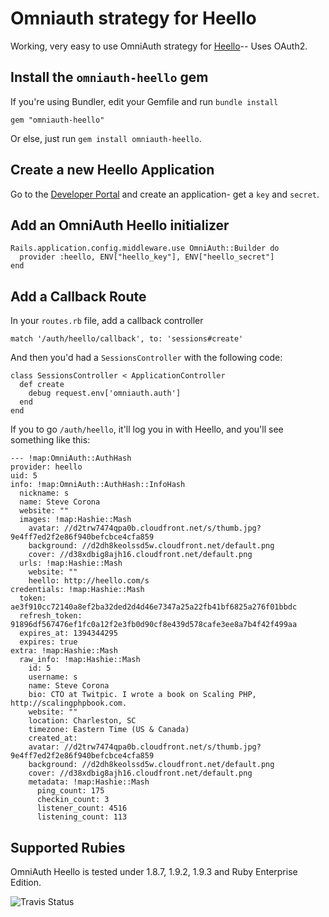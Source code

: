 # Omniauth strategy for Heello

Working, very easy to use OmniAuth strategy for [Heello](https://heello.com)-- Uses OAuth2.

## Install the `omniauth-heello` gem

If you're using Bundler, edit your Gemfile and run `bundle install`

    gem "omniauth-heello"

Or else, just run `gem install omniauth-heello`.

## Create a new Heello Application
Go to the [Developer Portal](https://developer.heello.com/) and create an application- get a `key` and `secret`.

## Add an OmniAuth Heello initializer

    Rails.application.config.middleware.use OmniAuth::Builder do
      provider :heello, ENV["heello_key"], ENV["heello_secret"]
    end

## Add a Callback Route

In your `routes.rb` file, add a callback controller

    match '/auth/heello/callback', to: 'sessions#create'

And then you'd had a `SessionsController` with the following code:

    class SessionsController < ApplicationController
      def create
        debug request.env['omniauth.auth']
      end
    end

If you to go `/auth/heello`, it'll log you in with Heello, and you'll see something like this:

    --- !map:OmniAuth::AuthHash 
    provider: heello
    uid: 5
    info: !map:OmniAuth::AuthHash::InfoHash 
      nickname: s
      name: Steve Corona
      website: ""
      images: !map:Hashie::Mash 
        avatar: //d2trw7474qpa0b.cloudfront.net/s/thumb.jpg?9e4ff7ed2f2e86f940befcbce4cfa859
        background: //d2dh8keolssd5w.cloudfront.net/default.png
        cover: //d38xdbig8ajh16.cloudfront.net/default.png
      urls: !map:Hashie::Mash 
        website: ""
        heello: http://heello.com/s
    credentials: !map:Hashie::Mash 
      token: ae3f910cc72140a8ef2ba32ded2d4d46e7347a25a22fb41bf6825a276f01bbdc
      refresh_token: 91896df567476ef1fc0a12f2e3fb0d90cf8e439d578cafe3ee8a7b4f42f499aa
      expires_at: 1394344295
      expires: true
    extra: !map:Hashie::Mash 
      raw_info: !map:Hashie::Mash 
        id: 5
        username: s
        name: Steve Corona
        bio: CTO at Twitpic. I wrote a book on Scaling PHP, http://scalingphpbook.com.
        website: ""
        location: Charleston, SC
        timezone: Eastern Time (US & Canada)
        created_at: 
        avatar: //d2trw7474qpa0b.cloudfront.net/s/thumb.jpg?9e4ff7ed2f2e86f940befcbce4cfa859
        background: //d2dh8keolssd5w.cloudfront.net/default.png
        cover: //d38xdbig8ajh16.cloudfront.net/default.png
        metadata: !map:Hashie::Mash 
          ping_count: 175
          checkin_count: 3
          listener_count: 4516
          listening_count: 113

## Supported Rubies

OmniAuth Heello is tested under 1.8.7, 1.9.2, 1.9.3 and Ruby Enterprise Edition.

![Travis Status](https://secure.travis-ci.org/stevecorona/omniauth-heello.png)